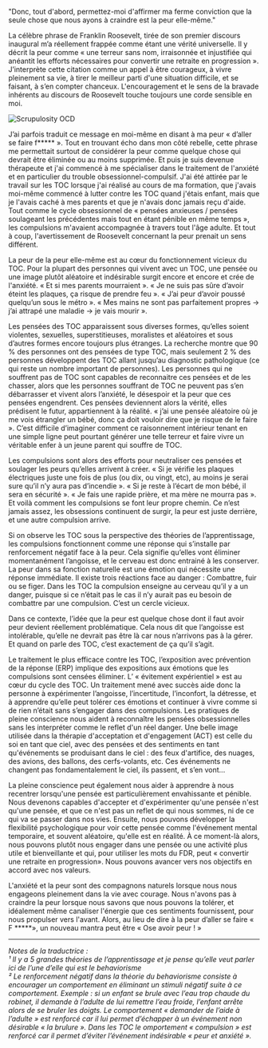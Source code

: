 "Donc, tout d'abord, permettez-moi d'affirmer ma ferme conviction que la seule chose que nous ayons à craindre est la peur elle-même."

La célèbre phrase de Franklin Roosevelt, tirée de son premier discours inaugural m’a réellement frappée comme étant une vérité universelle. Il y décrit la peur comme « une terreur sans nom, irraisonnée et injustifiée qui anéantit les efforts nécessaires pour convertir une retraite en progression ». J’interprète cette citation comme un appel à être courageux, à vivre pleinement sa vie, à tirer le meilleur parti d'une situation difficile, et se faisant, à s’en compter chanceux. L'encouragement et le sens de la bravade inhérents au discours de Roosevelt touche toujours une corde sensible en moi.

![Scrupulosity OCD](/static/images/illustrations/other/fdr.webp)

J’ai parfois traduit ce message en moi-même en disant à ma peur « d’aller se faire f***** ». Tout en trouvant écho dans mon côté rebelle, cette phrase me permettait surtout de considérer la peur comme quelque chose qui devrait être éliminée ou au moins supprimée. Et puis je suis devenue thérapeute et j'ai commencé à me spécialiser dans le traitement de l'anxiété et en particulier du trouble obsessionnel-compulsif. J'ai été attirée par le travail sur les TOC lorsque j'ai réalisé au cours de ma formation, que j'avais moi-même commencé à lutter contre les TOC quand j'étais enfant, mais que je l'avais caché à mes parents et que je n'avais donc jamais reçu d'aide. Tout comme le cycle obsessionnel de « pensées anxieuses / pensées soulageant les précédentes mais tout en étant pénible en même temps », les compulsions m'avaient accompagnée à travers tout l'âge adulte. Et tout à coup, l'avertissement de Roosevelt concernant la peur prenait un sens différent.

La peur de la peur elle-même est au cœur du fonctionnement vicieux du TOC. Pour la plupart des personnes qui vivent avec un TOC, une pensée ou une image plutôt aléatoire et indésirable surgit encore et encore et crée de l'anxiété. « Et si mes parents mourraient ». « Je ne suis pas sûre d’avoir éteint les plaques, ça risque de prendre feu ». « J’ai peur d’avoir poussé quelqu’un sous le métro ». « Mes mains ne sont pas parfaitement propres → j’ai attrapé une maladie → je vais mourir ».

Les pensées des TOC apparaissent sous diverses formes, qu’elles soient violentes, sexuelles, superstitieuses, moralistes et aléatoires et sous d’autres formes encore toujours plus étranges. La recherche montre que 90 % des personnes ont des pensées de type TOC, mais seulement 2 % des personnes développent des TOC allant jusqu’au diagnostic pathologique (ce qui reste un nombre important de personnes). Les personnes qui ne souffrent pas de TOC sont capables de reconnaitre ces pensées et de les chasser, alors que les personnes souffrant de TOC ne peuvent pas s’en débarrasser et vivent alors l’anxiété, le désespoir et la peur que ces pensées engendrent. Ces pensées deviennent alors la vérité, elles prédisent le futur, appartiennent à la réalité. « j’ai une pensée aléatoire où je me vois étrangler un bébé, donc ça doit vouloir dire que je risque de le faire ». C’est difficile d’imaginer comment ce raisonnement intérieur tenant en une simple ligne peut pourtant générer une telle terreur et faire vivre un véritable enfer à un jeune parent qui souffre de TOC.

Les compulsions sont alors des efforts pour neutraliser ces pensées et soulager les peurs qu’elles arrivent à créer. « Si je vérifie les plaques électriques juste une fois de plus (ou dix, ou vingt, etc), au moins je serai sure qu’il n’y aura pas d’incendie ». « Si je reste à l’écart de mon bébé, il sera en sécurité ». « Je fais une rapide prière, et ma mère ne mourra pas ». Et voilà comment les compulsions se font leur propre chemin. Ce n’est jamais assez, les obsessions continuent de surgir, la peur est juste derrière, et une autre compulsion arrive.

Si on observe les TOC sous la perspective des théories de l’apprentissage, les compulsions fonctionnent comme une réponse qui s’installe par renforcement négatif face à la peur. Cela signifie qu’elles vont éliminer momentanément l’angoisse, et le cerveau est donc entrainé à les conserver. La peur dans sa fonction naturelle est une émotion qui nécessite une réponse immédiate. Il existe trois réactions face au danger : Combattre, fuir ou se figer. Dans les TOC la compulsion enseigne au cerveau qu’il y a un danger, puisque si ce n’était pas le cas il n’y aurait pas eu besoin de combattre par une compulsion. C’est un cercle vicieux.

Dans ce contexte, l’idée que la peur est quelque chose dont il faut avoir peur devient réellement problématique. Cela nous dit que l’angoisse est intolérable, qu’elle ne devrait pas être là car nous n’arrivons pas à la gérer. Et quand on parle des TOC, c’est exactement de ça qu’il s’agit.

Le traitement le plus efficace contre les TOC, l’exposition avec prévention de la réponse (ERP) implique des expositions aux émotions que les compulsions sont censées éliminer. L’ « évitement expérientiel » est au cœur du cycle des TOC. Un traitement mené avec succès aide donc la personne à expérimenter l’angoisse, l’incertitude, l’inconfort, la détresse, et à apprendre qu’elle peut tolérer ces émotions et continuer à vivre comme si de rien n’était sans s’engager dans des compulsions. Les pratiques de pleine conscience nous aident à reconnaître les pensées obsessionnelles sans les interpréter comme le reflet d'un réel danger. Une belle image utilisée dans la thérapie d'acceptation et d'engagement (ACT) est celle du soi en tant que ciel, avec des pensées et des sentiments en tant qu'événements se produisant dans le ciel : des feux d'artifice, des nuages, des avions, des ballons, des cerfs-volants, etc. Ces événements ne changent pas fondamentalement le ciel, ils passent, et s’en vont...

La pleine conscience peut également nous aider à apprendre à nous recentrer lorsqu'une pensée est particulièrement envahissante et pénible. Nous devenons capables d'accepter et d'expérimenter qu'une pensée n'est qu'une pensée, et que ce n'est pas un reflet de qui nous sommes, ni de ce qui va se passer dans nos vies. Ensuite, nous pouvons développer la flexibilité psychologique pour voir cette pensée comme l'événement mental temporaire, et souvent aléatoire, qu'elle est en réalité. À ce moment-là alors, nous pouvons plutôt nous engager dans une pensée ou une activité plus utile et bienveillante et qui, pour utiliser les mots du FDR, peut « convertir une retraite en progression». Nous pouvons avancer vers nos objectifs en accord avec nos valeurs.

L'anxiété et la peur sont des compagnons naturels lorsque nous nous engageons pleinement dans la vie avec courage. Nous n'avons pas à craindre la peur lorsque nous savons que nous pouvons la tolérer, et idéalement même canaliser l'énergie que ces sentiments fournissent, pour nous propulser vers l'avant. Alors, au lieu de dire à la peur d’aller se faire « F *****», un nouveau mantra peut être « Ose avoir peur ! »

---

_Notes de la traductrice :_ \
_¹ Il y a 5 grandes théories de l’apprentissage et je pense qu’elle veut parler ici de l’une d’elle qui est le behaviorisme_ \
_² Le renforcement négatif dans la théorie du behaviorisme consiste à encourager un comportement en éliminant un stimuli négatif suite à ce comportement. Exemple : si un enfant se brule avec l’eau trop chaude du robinet, il demande à l’adulte de lui remettre l’eau froide, l’enfant arrête alors de se bruler les doigts. Le comportement « demander de l’aide à l’adulte » est renforcé car il lui permet d’échapper à un événement non désirable « la brulure ». Dans les TOC le  omportement « compulsion » est renforcé car il permet d’éviter l’événement indésirable « peur et anxiété »._
